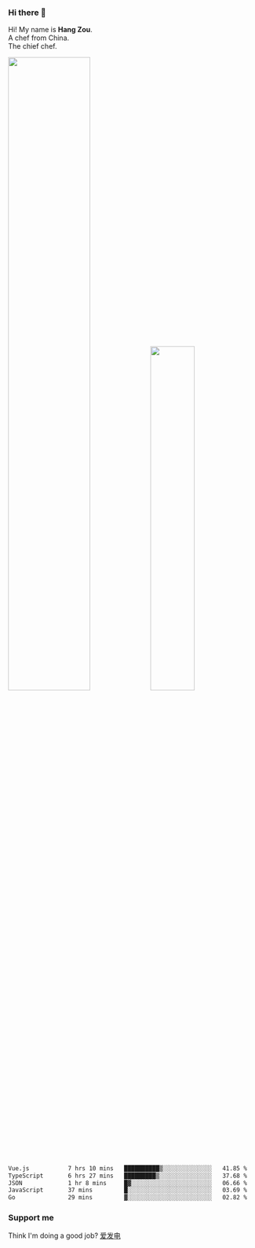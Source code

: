 ### Hi there 👋

Hi! My name is **Hang Zou**.  
A chef from China.  
The chief chef.

<img align="" width="57.5%" src="https://github-readme-stats.vercel.app/api?username=zouhangwithsweet&hide_title=true&hide_border=true&show_icons=true&include_all_commits=true&line_height=21" /><img align="" width="42.4%" src="https://github-readme-stats.vercel.app/api/top-langs/?username=zouhangwithsweet&hide_title=true&hide_border=true&layout=compact" />

<!--START_SECTION:waka-->

```txt
Vue.js           7 hrs 10 mins   ██████████▒░░░░░░░░░░░░░░   41.85 %
TypeScript       6 hrs 27 mins   █████████▒░░░░░░░░░░░░░░░   37.68 %
JSON             1 hr 8 mins     █▓░░░░░░░░░░░░░░░░░░░░░░░   06.66 %
JavaScript       37 mins         █░░░░░░░░░░░░░░░░░░░░░░░░   03.69 %
Go               29 mins         ▓░░░░░░░░░░░░░░░░░░░░░░░░   02.82 %
```

<!--END_SECTION:waka-->

### Support me

Think I'm doing a good job? [爱发电](https://afdian.net/@zouhangsweet)
